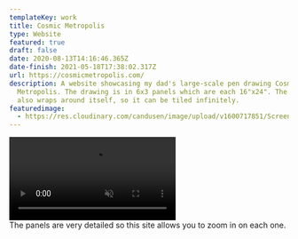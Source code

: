 ```yaml
---
templateKey: work
title: Cosmic Metropolis
type: Website
featured: true
draft: false
date: 2020-08-13T14:16:46.365Z
date-finish: 2021-05-18T17:38:02.317Z
url: https://cosmicmetropolis.com/
description: A website showcasing my dad's large-scale pen drawing Cosmic
  Metropolis. The drawing is in 6x3 panels which are each 16"x24". The image
  also wraps around itself, so it can be tiled infinitely.
featuredimage:
  - https://res.cloudinary.com/candusen/image/upload/v1600717851/Screen_Shot_2020-09-21_at_3.50.24_PM_gcu43c.png
---
```

<div class='caption-container video-caption'><div className="mobile-video-cover"></div>
    <video autoplay muted loop src=https://res.cloudinary.com/candusen/video/upload/v1621359609/cosmic-vid_tfxfxl.mp4></video>
  <div class='caption'>The panels are very detailed so this site allows you to zoom in on each one.</div></div>